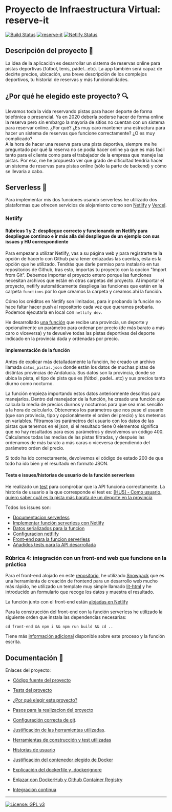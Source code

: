 # Proyecto de Infraestructura Virtual: reserve-it
[![Build Status](https://travis-ci.com/sergiocantero8/reserve-it.svg?branch=master)](https://travis-ci.com/sergiocantero8/reserve-it)
[![reserve-it](https://circleci.com/gh/sergiocantero8/reserve-it.svg?style=svg)](https://app.circleci.com/pipelines/github/sergiocantero8/reserve-it)
[![Netlify Status](https://api.netlify.com/api/v1/badges/652295d9-fd25-4ef9-86cd-e8077d424c66/deploy-status)](https://app.netlify.com/sites/compara-precios/deploys)
## Descripción del proyecto :green_book:
La idea de la aplicación es desarrollar un sistema de reservas online para pistas deportivas (fútbol, tenis, pádel...etc). La app también será capaz de decirte precios, ubicación, una breve descripción de los complejos deportivos, tu historial de reservas y más funcionalidades.

## ¿Por qué he elegido este proyecto? :mag:
Llevamos toda la vida reservando pistas para hacer deporte de forma telefónica o presencial. Ya en 2020 debería poderse hacer de forma online la reserva pero sin embargo la mayoría de sitios no cuentan con un sistema para reservar online. ¿Por qué? ¿Es muy caro mantener una estructura para hacer un sistema de reservas que funcione correctamente? ¿O es muy complicado?  
A la hora de hacer una reserva para una pista deportiva, siempre me he preguntado por qué la reserva no se podía hacer online ya que es más facil tanto para el cliente como para el trabajador de la empresa que maneje las pistas. Por eso, me he propuesto ver que grado de dificultad tendría hacer un sistema de reservas para pistas online (sólo la parte de backend) y cómo se llevaría a cabo.

## Serverless :satellite:

Para implementar mis dos funciones usando serverless he utilizado dos plataformas que ofrecen servicios de alojamiento como son [Netlify](https://www.netlify.com/) y [Vercel](https://vercel.com/).

### Netlify

#### Rúbricas 1 y 2: despliegue correcto y funcionando en Netlify para despliegue continuo e ir más alla del despliegue de un ejemplo con sus issues y HU correspondiente
Para empezar a utilizar Netlify, vas a su página web y para registrarte te la opción de hacerlo con Github para tener enlazadas las cuentas, esta es la opción que he utilizado. Tendrás que darle permiso para instalarlo en tus repositorios de Github, tras esto, importas tu proyecto con la opcion "Import from Git". Debemos importar el proyecto entero porque las funciones necesitan archivos que están en otras carpetas del proyecto. Al importar el proyecto, netlify automáticamente despliega las funciones que estén en la carpeta `functions` por lo que creamos la carpeta y creamos ahí la función.

Cómo los créditos en Netlify son limitados, para ir probando la función no hace faltar hacer push al repositorio cada vez que queramos probarla. Podemos ejecutarla en local con `netlify dev`.

He desarrollado [una función](https://github.com/sergiocantero8/reserve-it/blob/master/functions/precio.js) que recibe una provincia, un deporte y opcionalmente un parámetro para ordenar por precio (de más barato a más caro o viceversa) y te devuelve todas las pistas deportivas del deporte indicado en la provincia dada y ordenadas por precio.

#### Implementación de la función
Antes de explicar más detalladamente la función, he creado un archivo llamada `datos_pistas.json` donde están los datos de muchas pistas de distintas provincias de Andalucía. Sus datos son la provincia, donde se ubica la pista, el tipo de pista qué es (fútbol, padel...etc) y sus precios tanto diurno como nocturno.

La función empieza importando estos datos anteriormente descritos para manejarlos. Dentro del manejador de la función, he creado una función que calcula la media de precios diurnos y nocturnos para que sea mas sencillo a la hora de calcularlo. Obtenemos los parámetros que nos pase el usuario (que son provincia, tipo y opcionalmente el orden del precio) y los metemos en variables. Filtramos los parámetros del usuario con los datos de las pistas que tenemos en el json, si el resultado tiene 0 elementos significa que no hay resultados para esos parámetros y devolvemos un código 400. Calculamos todas las medias de las pistas filtradas, y después las ordenamos de más barato a más caras o viceversa dependiendo del parámetro orden del precio.

Si todo ha ido correctamente, devolvemos el código de estado 200 de que todo ha ido bien y el resultado en formato JSON.

#### Tests e issues/historias de usuario de la función serverless

He realizado un [test](https://github.com/sergiocantero8/reserve-it/blob/master/test/test_API.js) para comprobar que la API funciona correctamente.
La historia de usuario a la que corresponde el test es: 
[[HU5] - Como usuario, quiero saber cuál es la pista más barata de un deporte en la provincia](https://github.com/sergiocantero8/reserve-it/issues/40)

Todos los issues son: 
- [Documentacion serverless](https://github.com/sergiocantero8/reserve-it/issues/42)
- [Implementar función serverless con Netlify](https://github.com/sergiocantero8/reserve-it/issues/43)
- [Datos serializados para la funcion](https://github.com/sergiocantero8/reserve-it/issues/44)
- [Configuracion netflify](https://github.com/sergiocantero8/reserve-it/issues/45)
- [Front-end para la funcion serverless](https://github.com/sergiocantero8/reserve-it/issues/46)
- [Añadidos tests para la API desarrollada](https://github.com/sergiocantero8/reserve-it/issues/48)


### Rúbrica 4: integración con un front-end web que funcione en la práctica
Para el front-end alojado en este [repositorio](https://github.com/sergiocantero8/reserve-it/tree/master/front-end), he utilizado [Snowpack](https://www.snowpack.dev/) que es una herramienta de creación de frontend para un desarrollo web mucho más rápido, he utilizado un template muy simple llamado [lit-html](https://lit-html.polymer-project.org/) y he introducido un formulario que recoge los datos y muestra el resultado.

La función junto con el front-end están [alojadas en Netlify](https://compara-precios.netlify.app/)

Para la construcción del front-end con la función serverless he utilizado la siguiente orden que instala las dependencias necesarias:
```
cd front-end && npm i && npm run build && cd ..
```

Tiene más [información adicional](https://github.com/sergiocantero8/reserve-it/blob/master/docs/git_config.md) disponible sobre este proceso y la función escrita.

## Documentación :page_facing_up:

Enlaces del proyecto: 

+ [Código fuente del proyecto](https://github.com/sergiocantero8/ReserveIt-API/blob/master/src)

+ [Tests del proyecto](https://github.com/sergiocantero8/ReserveIt-API/tree/master/test)

+ [¿Por qué elegir este proyecto?](https://github.com/sergiocantero8/ReserveIt-API/blob/master/docs/eleccion_proyecto.md)

+ [Pasos para la realizacion del proyecto](https://github.com/sergiocantero8/ReserveIt-API/blob/master/docs/pasos.md)

+ [Configuración correcta de git](https://github.com/sergiocantero8/ReserveIt-API/blob/master/docs/git_config.md).

+ [Justificación de las herramientas utilizadas](https://github.com/sergiocantero8/ReserveIt-API/blob/master/docs/herramientas.md).

+ [Herramientas de construcción y test utilizadas](https://github.com/sergiocantero8/ReserveIt-API/blob/master/docs/herramientas_test.md)

+ [Historias de usuario](https://github.com/sergiocantero8/reserve-it/blob/master/docs/herramientas_test.md)

+ [Justificación del contenedor elegido de Docker](https://github.com/sergiocantero8/reserve-it/blob/master/docs/justificacion_docker.md)

+ [Explicación del dockerfile y .dockerignore](https://github.com/sergiocantero8/reserve-it/blob/master/docs/explicacion_dockerfile.md)

+ [Enlazar con DockerHub y Github Container Registry](https://github.com/sergiocantero8/reserve-it/blob/master/docs/dockerhub_y_gcr.md)

+ [Integración continua](https://github.com/sergiocantero8/reserve-it/blob/master/docs/integracion_continua.md)




---
[![License: GPL v3](https://img.shields.io/badge/License-GPLv3-blue.svg)](https://www.gnu.org/licenses/gpl-3.0)
